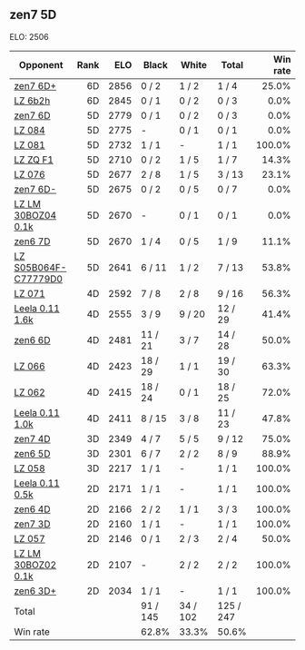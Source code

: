 ## zen7 5D ##

ELO: 2506

Opponent | Rank | ELO | Black | White | Total | Win rate
---------|-----:|----:|-------|-------|-------|-------:
[zen7 6D+](zen7%206D+.md) | 6D | 2856 | 0 / 2 | 1 / 2 | 1 / 4 | 25.0%
[LZ 6b2h](LZ%206b2h.md) | 6D | 2845 | 0 / 1 | 0 / 2 | 0 / 3 | 0.0%
[zen7 6D](zen7%206D.md) | 5D | 2779 | 0 / 1 | 0 / 2 | 0 / 3 | 0.0%
[LZ 084](LZ%20084.md) | 5D | 2775 | - | 0 / 1 | 0 / 1 | 0.0%
[LZ 081](LZ%20081.md) | 5D | 2732 | 1 / 1 | - | 1 / 1 | 100.0%
[LZ ZQ F1](LZ%20ZQ%20F1.md) | 5D | 2710 | 0 / 2 | 1 / 5 | 1 / 7 | 14.3%
[LZ 076](LZ%20076.md) | 5D | 2677 | 2 / 8 | 1 / 5 | 3 / 13 | 23.1%
[zen7 6D-](zen7%206D-.md) | 5D | 2675 | 0 / 2 | 0 / 5 | 0 / 7 | 0.0%
[LZ LM 30BOZ04 0.1k](LZ%20LM%2030BOZ04%200.1k.md) | 5D | 2670 | - | 0 / 1 | 0 / 1 | 0.0%
[zen6 7D](zen6%207D.md) | 5D | 2670 | 1 / 4 | 0 / 5 | 1 / 9 | 11.1%
[LZ S05B064F-C77779D0](LZ%20S05B064F-C77779D0.md) | 5D | 2641 | 6 / 11 | 1 / 2 | 7 / 13 | 53.8%
[LZ 071](LZ%20071.md) | 4D | 2592 | 7 / 8 | 2 / 8 | 9 / 16 | 56.3%
[Leela 0.11 1.6k](Leela%200.11%201.6k.md) | 4D | 2555 | 3 / 9 | 9 / 20 | 12 / 29 | 41.4%
[zen6 6D](zen6%206D.md) | 4D | 2481 | 11 / 21 | 3 / 7 | 14 / 28 | 50.0%
[LZ 066](LZ%20066.md) | 4D | 2423 | 18 / 29 | 1 / 1 | 19 / 30 | 63.3%
[LZ 062](LZ%20062.md) | 4D | 2415 | 18 / 24 | 0 / 1 | 18 / 25 | 72.0%
[Leela 0.11 1.0k](Leela%200.11%201.0k.md) | 4D | 2411 | 8 / 15 | 3 / 8 | 11 / 23 | 47.8%
[zen7 4D](zen7%204D.md) | 3D | 2349 | 4 / 7 | 5 / 5 | 9 / 12 | 75.0%
[zen6 5D](zen6%205D.md) | 3D | 2301 | 6 / 7 | 2 / 2 | 8 / 9 | 88.9%
[LZ 058](LZ%20058.md) | 3D | 2217 | 1 / 1 | - | 1 / 1 | 100.0%
[Leela 0.11 0.5k](Leela%200.11%200.5k.md) | 2D | 2171 | 1 / 1 | - | 1 / 1 | 100.0%
[zen6 4D](zen6%204D.md) | 2D | 2166 | 2 / 2 | 1 / 1 | 3 / 3 | 100.0%
[zen7 3D](zen7%203D.md) | 2D | 2160 | 1 / 1 | - | 1 / 1 | 100.0%
[LZ 057](LZ%20057.md) | 2D | 2146 | 0 / 1 | 2 / 3 | 2 / 4 | 50.0%
[LZ LM 30BOZ02 0.1k](LZ%20LM%2030BOZ02%200.1k.md) | 2D | 2107 | - | 2 / 2 | 2 / 2 | 100.0%
[zen6 3D+](zen6%203D+.md) | 2D | 2034 | 1 / 1 | - | 1 / 1 | 100.0%
Total | | | 91 / 145 | 34 / 102 | 125 / 247 | 
Win rate| | | 62.8% | 33.3% | 50.6% | 
